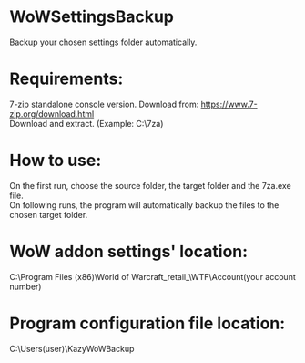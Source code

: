 # WoWSettingsBackup
Backup your chosen settings folder automatically.

# Requirements:
7-zip standalone console version. Download from: https://www.7-zip.org/download.html  
Download and extract. (Example: C:\7za)

# How to use:
On the first run, choose the source folder, the target folder and the 7za.exe file.  
On following runs, the program will automatically backup the files to the chosen target folder.

# WoW addon settings' location:
C:\Program Files (x86)\World of Warcraft\_retail_\WTF\Account\(your account number)

# Program configuration file location:
C:\Users\(user)\KazyWoWBackup
